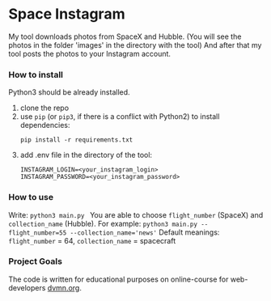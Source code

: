 # Space Instagram

My tool downloads photos from SpaceX and Hubble.
(You will see the photos in the folder 'images' in the directory with the tool) 
And after that my tool posts the photos to your Instagram account.

### How to install
Python3 should be already installed.

1) clone the repo
2) use `pip` (or `pip3`, if there is a conflict with Python2) to install dependencies:
    ```
    pip install -r requirements.txt
    ```
3) add .env file in the directory of the tool:
    ```
    INSTAGRAM_LOGIN=<your_instagram_login>
    INSTAGRAM_PASSWORD=<your_instagram_password>
    ```

### How to use
Write: 
    ```
    python3 main.py 
    ```
You are able to choose `flight_number` (SpaceX) and `collection_name` (Hubble). For example: 
    ```
python3 main.py --flight_number=55 --collection_name='news'
    ```
Default meanings: `flight_number` = 64, `collection_name` = spacecraft

### Project Goals

The code is written for educational purposes on online-course for web-developers [dvmn.org](https://dvmn.org/).